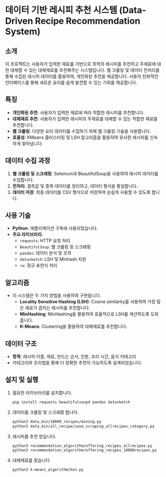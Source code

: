 # 데이터 기반 레시피 추천 시스템 (Data-Driven Recipe Recommendation System)

## 소개
이 프로젝트는 사용자가 입력한 재료를 기반으로 최적의 레시피를 추천하고 주재료에 대한 대체할 수 있는 대체재료를 추천해주는 시스템입니다. 웹 크롤링 및 데이터 전처리를 통해 수집된 레시피 데이터를 활용하여, 개인화된 추천을 제공합니다. 사용자 친화적인 인터페이스를 통해 새로운 요리를 쉽게 발견할 수 있는 기회를 제공합니다.

## 특징
- **개인화된 추천**: 사용자가 입력한 재료에 따라 적합한 레시피를 추천합니다.
- **대체재료 추천**: 사용자가 입력한 레시피의 주재료를 대체할 수 있는 적합한 재료를 추천합니다.
- **웹 크롤링**: 다양한 요리 데이터를 수집하기 위해 웹 크롤링 기술을 사용합니다.
- **효율성**: KMeans 클러스터링 및 LSH 알고리즘을 활용하여 유사한 레시피를 신속하게 찾아냅니다.

## 데이터 수집 과정
1. **웹 크롤링 및 스크래핑**: Selenium과 BeautifulSoup을 사용하여 레시피 데이터를 수집합니다.
2. **전처리**: 결측값 및 중복 데이터를 정리하고, 데이터 형식을 통일합니다. 
3. **데이터 저장**: 최종 데이터를 CSV 형식으로 저장하여 손쉽게 사용할 수 있도록 합니다.

## 사용 기술
- **Python**: 애플리케이션 구축에 사용되었습니다.
- **주요 라이브러리**:
  - `requests`: HTTP 요청 처리
  - `BeautifulSoup`: 웹 크롤링 및 스크래핑
  - `pandas`: 데이터 분석 및 조작
  - `datasketch`: LSH 및 Minhash 지원
  - `re`: 정규 표현식 처리

## 알고리즘
- 이 시스템은 두 가지 방법을 사용하여 구현됩니다.
  - **Locality Sensitive Hashing (LSH)**: Cosine similarity를 사용하여 가장 많은 재료가 겹치는 레시피를 추천합니다.
  - **MinHashing**: MinHashing을 활용하여 효율적으로 LSH를 계산하도록 도와줍니다.
  - **K-Means**: Clustering을 활용하여 대체재료를 추천합니다.

## 데이터 구조
- **항목**: 레시피 이름, 재료, 만드는 순서, 인분, 조리 시간, 음식 카테고리
- 카테고리와 조리법을 통해 더 정확한 추천이 가능하도록 설계되었습니다.

## 설치 및 실행
1. 필요한 라이브러리를 설치합니다.
   ```bash
   pip install requests beautifulsoup4 pandas datasketch
2. 데이터를 크롤링 및 스크래핑 합니다.
   ```bash
   python3 data_min/10000_recipes/mining.py
   python3 data_min/all_recipe/save_scraping_allrecipes_category.py
3. 레시피를 추천 받습니다.
   ```bash
   python3 recommendation_algorithm/offering_recipes_allrecipes.py
   python3 recommendation_algorithm/offering_recipes_10000recipes.py
5. 대체재료를 찾습니다
   ```bash
   python3 k-means_algorithm/knn.py
